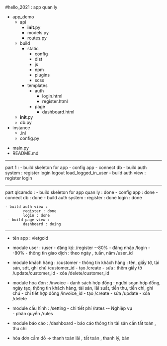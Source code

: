 #hello_2021 : app quan ly
  + app_demo
    + api
      - __init__.py
      - models.py
      - routes.py
    + build
      + static
        + config
        + dist
        + js
        + npm
        + plugins
        + scss
      + templates
        + auth
          - login.html
          - register.html
        + page
          - dashboard.html
    - __init__.py
    - db.py
  + instance
    - .ini
    - config.py
  - main.py
  - README.md


--------------------------------------------------------------------------------------------------
part 1 : 
    - build skeleton for app 
    - config app
    - connect db
    - build auth system :
            register
            login
            logout
            load_logged_in_user
    - build auth view :
            register
            login
            
            
--------------------------------------------------------------------------------------------------
part qlcamdo : 
    - build skeleton for app quan ly : done
    - config app : done
    - connect db : done
    - build auth system :
            register : done
            login : done
            
    - build auth view :
            register : done
            login : done
     - build page view : 
            dashboard : doing


----------------------------------------------------------
- tên app : vietgold


+ module user :	/user
		- đăng ký:	/register  --80%
		- đăng nhập	/login  --80%
		- thông tin giao dịch : theo ngày , tuần, năm	/user_id
		
+ module khách hàng : /customer
		- thông tin khách hàng : tên, giấy tờ, tài sản, sdt, ghi chú	/customer_id
		- tạo 	/create
		- sửa : thêm giấy tờ	/update/customer_id
		- xóa	/delete/customer_id


+ module hóa đơn : /invoice
		- danh sách hợp đồng : người soạn hợp đồng, ngày tạo, thông tin khách hàng, tài sản, lãi suất, tiền thu, tiền chi, ghi chú 
		- chi tiết hợp đồng	/invoice_id
		- tạo /create
		- sửa /update
		- xóa /delete

+ module cấu hình :	/setting
		- chi tiết phí	/rates	-- Nghiệp vụ  
		- phân quyền 	/rules	


+ module báo cáo : /dashboard
		- báo cáo thông tin tài sản cần tất toán , thu chi
  
- hóa đơn cầm đồ -> thanh toán lãi , tất toán , thanh lý, bán
